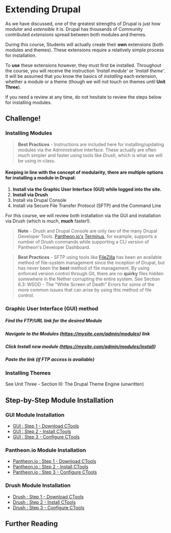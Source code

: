 # Extending Drupal

As we have discussed, one of the greatest strengths of Drupal is just how *modular* and *extensible* it is. Drupal has thousands of Community contributed *extensions* spread between both modules and themes.

During this course, Students will actually create their **own** extensions (both modules and themes). These extensions require a relatively simple process for installation.

To **use** these extensions however, they must first be installed. Throughout the course, you will receive the instruction *'Install <this> module'* or *'Install <this> theme'*. It will be assumed that you know the basics of *installing* each extension, whether a module or a theme (though we will not touch on themes until **Unit Three**).

If you need a review at any time, do not hesitate to review the steps below for installing modules.

## Challenge!

### Installing Modules

> **Best Practices** - Instructions are included here for installing/updating modules via the Administrative Interface. These actually are often much simpler and faster using tools like *Drush*, which is what we will be using in-class.

#### Keeping in line with the concept of **modularity**, there are multiple options for installing a module in Drupal:
1. **Install via the Graphic User Interface (GUI) while logged into the site.**
2. **Install via Drush**
3. Install via Drupal Console
4. Install via Secure File Transfer Protocol (SFTP) and the Command Line

For this course, we will review both installation via the GUI and installation via Drush (which is much, **much** faster!).

> **Note** - Drush and Drupal Console are only *two* of the many Drupal Developer Tools. [Pantheon.io's](https://pantheon.io/ "Pantheon.io's") [Terminus](https://github.com/pantheon-systems/terminus "Terminus"), for example, supports a number of Drush commands while supporting a CLI version of Pantheon's Developer Dashboard.

> **Best Practices** - SFTP using tools like [FileZilla](https://filezilla-project.org/ "FileZilla") has been an available method of file-system management since the inception of Drupal, but has never been the **best** method of file management. By using enforced version control through Git, there are no **quirky** files hidden somewhere in the Nether corrupting the entire system. See Section 6.3: WSOD - The "White Screen of Death" Errors for some of the more common issues that can arise by using this method of file control.

### Graphic User Interface (GUI) method

##### Find the FTP/URL link for the desired Module
##### Navigate to the **Modules** (*https://mysite.com/admin/modules*) link
##### Click **Install new module** (*https://mysite.com/admin/modules/install*)
##### Paste the link (if FTP access is available)

### Installing Themes
See Unit Three - Section III: The Drupal Theme Engine (unwritten)

## Step-by-Step Module Installation
### GUI Module Installation
* [GUI : Step 1 - Download CTools](../manuscript/unit-1-preparing-your-development-environment/installing-modules/installing-modules_step-1.md "Section 1.10.1: GUI : Step 1 - Download CTools")
* [GUI : Step 2 - Install CTools](../manuscript/unit-1-preparing-your-development-environment/installing-modules/installing-modules_step-2.md "Section 1.10.1: GUI : Step 2 - Install CTools")
* [GUI : Step 3 - Configure CTools](../manuscript/unit-1-preparing-your-development-environment/installing-modules/installing-modules_step-3.md "Section 1.10.1: GUI : Step 3 - Configure CTools")

### Pantheon.io Module Installation
* [Pantheon.io : Step 1 - Download CTools](../manuscript/unit-1-preparing-your-development-environment/installing-modules/installing-modules_step-4.md "Pantheon.io : Step 1 - Download CTools")
* [Pantheon.io : Step 2 - Install CTools](../manuscript/unit-1-preparing-your-development-environment/installing-modules/installing-modules_step-5.md "Pantheon.io : Step 2 - Install CTools")
* [Pantheon.io : Step 3 - Configure CTools](../manuscript/unit-1-preparing-your-development-environment/installing-modules/installing-modules_step-6.md "Pantheon.io : Step 3 - Configure CTools")

### Drush Module Installation
* [Drush : Step 1 - Download CTools](../manuscript/unit-1-preparing-your-development-environment/installing-modules/installing-modules_step-7.md "Drush : Step 1 - Download CTools")
* [Drush : Step 2 - Install CTools](../manuscript/unit-1-preparing-your-development-environment/installing-modules/installing-modules_step-8.md "Drush : Step 2 - Install CTools")
* [Drush : Step 3 - Configure CTools](../manuscript/unit-1-preparing-your-development-environment/installing-modules/installing-modules_step-9.md "Drush : Step 3 - Configure CTools")


## Further Reading
